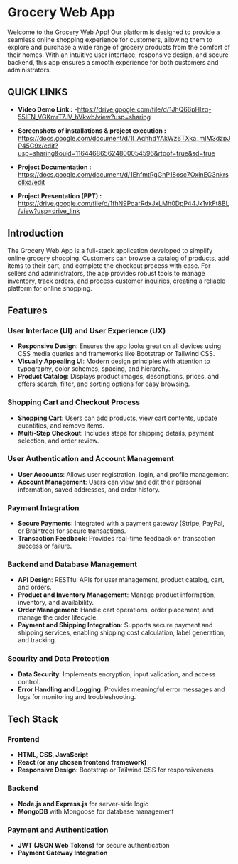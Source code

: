 # **Grocery Web App**

Welcome to the Grocery Web App! Our platform is designed to provide a seamless online shopping experience for customers, allowing them to explore and purchase a wide range of grocery products from the comfort of their homes. With an intuitive user interface, responsive design, and secure backend, this app ensures a smooth experience for both customers and administrators.
## QUICK LINKS

- **Video Demo Link :**
-https://drive.google.com/file/d/1JhQ66pHlzq-55IFN_VGKmrT7JV_hVkwb/view?usp=sharing
- **Screenshots of installations & project execution :** https://docs.google.com/document/d/1l_AqhhdYAkWz6TXka_mIM3dzpJP45G9x/edit?usp=sharing&ouid=116446865624800054596&rtpof=true&sd=true


- **Project Documentation :** https://docs.google.com/document/d/1EhfmtRgGhP18osc7OxlnEG3nkrsclIxa/edit
-  **Project Presentation (PPT) :** https://drive.google.com/file/d/1fhN9PoarRdxJxLMh0DpP44Jk1vkFt8BL/view?usp=drive_link


## Introduction
The Grocery Web App is a full-stack application developed to simplify online grocery shopping. Customers can browse a catalog of products, add items to their cart, and complete the checkout process with ease. For sellers and administrators, the app provides robust tools to manage inventory, track orders, and process customer inquiries, creating a reliable platform for online shopping.

## Features
### User Interface (UI) and User Experience (UX)
- **Responsive Design**: Ensures the app looks great on all devices using CSS media queries and frameworks like Bootstrap or Tailwind CSS.
- **Visually Appealing UI**: Modern design principles with attention to typography, color schemes, spacing, and hierarchy.
- **Product Catalog**: Displays product images, descriptions, prices, and offers search, filter, and sorting options for easy browsing.
  
### Shopping Cart and Checkout Process
- **Shopping Cart**: Users can add products, view cart contents, update quantities, and remove items.
- **Multi-Step Checkout**: Includes steps for shipping details, payment selection, and order review.

### User Authentication and Account Management
- **User Accounts**: Allows user registration, login, and profile management.
- **Account Management**: Users can view and edit their personal information, saved addresses, and order history.

### Payment Integration
- **Secure Payments**: Integrated with a payment gateway (Stripe, PayPal, or Braintree) for secure transactions.
- **Transaction Feedback**: Provides real-time feedback on transaction success or failure.

### Backend and Database Management
- **API Design**: RESTful APIs for user management, product catalog, cart, and orders.
- **Product and Inventory Management**: Manage product information, inventory, and availability.
- **Order Management**: Handle cart operations, order placement, and manage the order lifecycle.
- **Payment and Shipping Integration**: Supports secure payment and shipping services, enabling shipping cost calculation, label generation, and tracking.
  
### Security and Data Protection
- **Data Security**: Implements encryption, input validation, and access control.
- **Error Handling and Logging**: Provides meaningful error messages and logs for monitoring and troubleshooting.

## Tech Stack
### Frontend
- **HTML, CSS, JavaScript**
- **React (or any chosen frontend framework)**
- **Responsive Design**: Bootstrap or Tailwind CSS for responsiveness

### Backend
- **Node.js and Express.js** for server-side logic
- **MongoDB** with Mongoose for database management

### Payment and Authentication
- **JWT (JSON Web Tokens)** for secure authentication
- **Payment Gateway Integration** 

